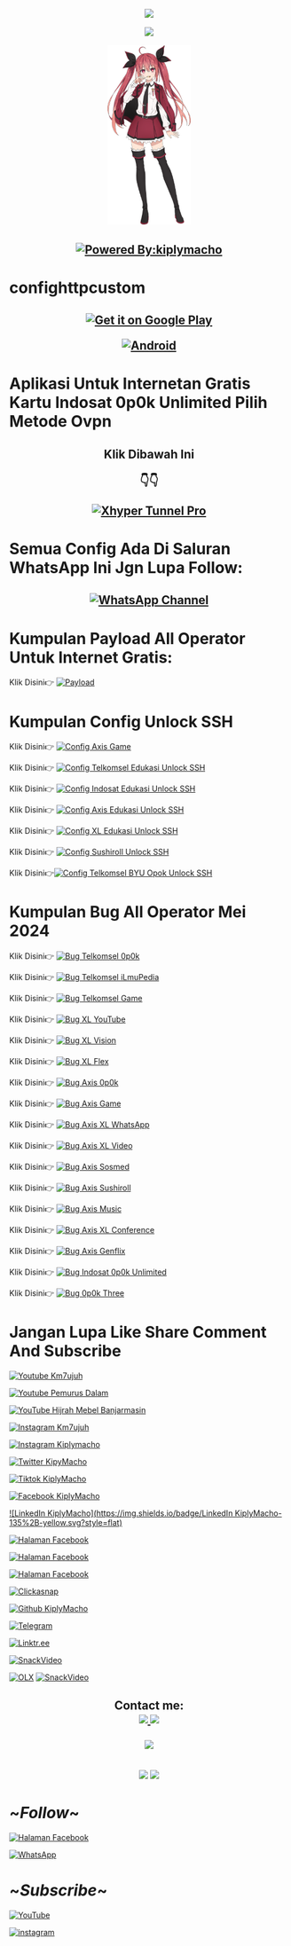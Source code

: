 <p align="center">
<img src="https://readme-typing-svg.herokuapp.com?color=%2336BCF7&center=true&vCenter=true&lines=Channel+YouTube+@km7ujuh" />
</p>

<p align="center">
<img src="https://readme-typing-svg.herokuapp.com?color=%2336BCF7&center=true&vCenter=true&lines=K+I+P+L+Y+M+A+C+H+O" />
</p>

<p align='center'><a href="https://api.daily.dev/get?r=fisabiliyusri"><img src="https://raw.githubusercontent.com/fisabiliyusri/.github/main/kotori2.png?r=82s" width="150" alt="Hayuk"/></a></p>

<h2 align="center">
 
[![Powered By:kiplymacho](https://img.shields.io/badge/PoweredBy:kiplymacho-7%2B-blue.svg?style=flat)](http://linktr.ee/kiplymacho)

# confighttpcustom
<h2 align="center">

<a href="https://play.google.com/store/apps/details?id=xyz.easypro.httpcustom">
<img alt="Get it on Google Play" src="https://play.google.com/intl/en_us/badges/images/generic/en_badge_web_generic.png" width="165" height="64" />
</a>

[![Android](https://img.shields.io/badge/Android-14-yellow.svg?style=flat)](https://developer.android.com/about/versions/14?hl=id)

# Aplikasi Untuk Internetan Gratis Kartu Indosat 0p0k Unlimited Pilih Metode Ovpn

<h2 align="center">

Klik Dibawah Ini

👇👇
 
[![Xhyper Tunnel Pro](https://img.shields.io/badge/XhyperTunnelPro-100-yellow.svg?style=flat)](https://sfile.mobi/7SMATlKVVem)
 
# Semua Config Ada Di Saluran WhatsApp Ini Jgn Lupa Follow:
<h2 align="center">
 
[![WhatsApp Channel](https://img.shields.io/badge/WhatsAppChannel-400%2B-yellow.svg?style=flat)](https://whatsapp.com/channel/0029VaaFkqtGU3BSf6gTnj2s)

# Kumpulan Payload All Operator Untuk Internet Gratis:
Klik Disini👉
[![Payload](https://img.shields.io/badge/Payload-7%2B-yellow.svg?style=flat)](https://sfile.mobi/80aBinxFscu)

# Kumpulan Config Unlock SSH

Klik Disini👉
[![Config Axis Game](https://img.shields.io/badge/ConfigAxisGame-7%2B-blue.svg?style=flat)](https://youtu.be/9TITdO2-UfU)

Klik Disini👉
[![Config Telkomsel Edukasi Unlock SSH](https://img.shields.io/badge/ConfigTelkomselEdukasiUnlockSSH-9%2B-blue.svg?style=flat)](https://youtu.be/OQJfKepO4hU)

Klik Disini👉
[![Config Indosat Edukasi Unlock SSH](https://img.shields.io/badge/ConfigIndosatEdukasiUnlockSSH-11%2B-blue.svg?style=flat)](https://youtu.be/HBC9i9z75QA)

Klik Disini👉
[![Config Axis Edukasi Unlock SSH](https://img.shields.io/badge/ConfigAxisEdukasiUnlockSSH-17%2B-blue.svg?style=flat)](https://youtu.be/d6chn5vTzZE)

Klik Disini👉
[![Config XL Edukasi Unlock SSH](https://img.shields.io/badge/ConfigXLEdukasiUnlockSSH-33%2B-blue.svg?style=flat)](https://youtu.be/ljJVO5bPtYg)

Klik Disini👉
[![Config Sushiroll Unlock SSH](https://img.shields.io/badge/ConfigSushirollUnlockSSH-15%2B-blue.svg?style=flat)](https://youtu.be/R-rBfhBbm1M)

Klik Disini👉[![Config Telkomsel BYU Opok Unlock SSH](https://img.shields.io/badge/ConfigTelkomselByuOpokUnlockSSH-9%2B-blue.svg?style=flat)](https://youtu.be/u8Y9cLIhTLs)

# Kumpulan Bug All Operator Mei 2024

Klik Disini👉
[![Bug Telkomsel 0p0k](https://img.shields.io/badge/BugTelkomsel0p0k-11%2B-yellow.svg?style=flat)](https://sfile.mobi/bsoBOcDQqs7)

Klik Disini👉
[![Bug Telkomsel iLmuPedia](https://img.shields.io/badge/BugTelkomseliLmuOedia-13%2B-yellow.svg?style=flat)](https://sfile.mobi/1zgwntqWziZ)

Klik Disini👉
[![Bug Telkomsel Game](https://img.shields.io/badge/BugTelkomselGame-17%2B-yellow.svg?style=flat)](https://sfile.mobi/aK4BrQxzTaX)

Klik Disini👉
[![Bug XL YouTube](https://img.shields.io/badge/BugXLYouTube-15%2B-yellow.svg?style=flat)](https://sfile.mobi/5CqyCF0fXqN)

Klik Disini👉
[![Bug XL Vision](https://img.shields.io/badge/BugXLVision-5%2B-yellow.svg?style=flat)](https://sfile.mobi/4MIyahZ5Uc9)

Klik Disini👉
[![Bug XL Flex](https://img.shields.io/badge/BugXLFlex-3%2B-yellow.svg?style=flat)](https://sfile.mobi/6zwz9Ox0EEE)

Klik Disini👉
[![Bug Axis 0p0k](https://img.shields.io/badge/BugAxis0p0k-5%2B-yellow.svg?style=flat)](https://sfile.mobi/9UmB4A4oiQD)

Klik Disini👉
[![Bug Axis Game](https://img.shields.io/badge/BugAxisGame-17%2B-yellow.svg?style=flat)](https://sfile.mobi/87yA4aWGEoD)

Klik Disini👉
[![Bug Axis XL WhatsApp](https://img.shields.io/badge/BugAxisXLWhatsApp-3%2B-yellow.svg?style=flat)](https://sfile.mobi/3tsxrXpcWsI)

Klik Disini👉
[![Bug Axis XL Video](https://img.shields.io/badge/BugAxisXLVideo-2%2B-yellow.svg?style=flat)](https://sfile.mobi/9FAASyeBgII)

Klik Disini👉
[![Bug Axis Sosmed](https://img.shields.io/badge/BugAxisSosmed-1%2B-yellow.svg?style=flat)](https://sfile.mobi/2oYwS8lXnqh)

Klik Disini👉
[![Bug Axis Sushiroll](https://img.shields.io/badge/BugAxisSushiroll-7%2B-yellow.svg?style=flat)](https://sfile.mobi/734zt7u8daF)

Klik Disini👉
[![Bug Axis Music](https://img.shields.io/badge/BugAxisMusic-3%2B-yellow.svg?style=flat)](https://sfile.mobi/aCGBqAl8S4r)

Klik Disini👉
[![Bug Axis XL Conference](https://img.shields.io/badge/BugAxisXLConference-1%2B-yellow.svg?style=flat)](https://sfile.mobi/7hQzAKqYHCw)

Klik Disini👉
[![Bug Axis Genflix](https://img.shields.io/badge/BugAxisGenflix-4%2B-yellow.svg?style=flat)](https://sfile.mobi/8tIAfSK5R6g)

Klik Disini👉
[![Bug Indosat 0p0k Unlimited](https://img.shields.io/badge/BugIndosat0p0kUnlimited-8%2B-yellow.svg?style=flat)](https://sfile.mobi/4qym6uHsreO)

Klik Disini👉
[![Bug 0p0k Three](https://img.shields.io/badge/Bug0p0kThree-3%2B-yellow.svg?style=flat)](https://sfile.mobi/7pezDASeycJ)

# Jangan Lupa Like Share Comment And Subscribe

[![Youtube Km7ujuh](https://img.shields.io/badge/YouTubeKm7ujuh-200%2B-yellow.svg?style=flat)](https://www.youtube.com/@km7ujuh)


[![Youtube Pemurus Dalam](https://img.shields.io/badge/YouTubePemurusDalam-7%2B-yellow.svg?style=flat)](https://www.youtube.com/@pemurusdalam)

[![YouTube Hijrah Mebel Banjarmasin](https://img.shields.io/badge/YouTubeHijrahMebelBanjarmasin-6%2B-yellow.svg?style=flat)](https://www.youtube.com/@hijrahmebelbanjarmasin)

[![Instagram Km7ujuh](https://img.shields.io/badge/InstagramKm7ujuh-65%2B-yellow.svg?style=flat)](https://www.instagram.com/km7ujuh)

[![Instagram Kiplymacho](https://img.shields.io/badge/InstagramKiplymacho-2K%2B-yellow.svg?style=flat)](https://www.instagram.com/kiplymacho)

[![Twitter KipyMacho](https://img.shields.io/badge/TwitterKiplyMacho-350%2B-yellow.svg?style=flat)](https://www.twitter.com/kiplymacho)
  
[![Tiktok KiplyMacho](https://img.shields.io/badge/TiktokKiplyMacho-80%2B-yellow.svg?style=flat)](https://www.tiktok.com/@kiplymacho)

[![Facebook KiplyMacho](https://img.shields.io/badge/FacebookKiplyMacho-199%2B-yellow.svg?style=flat)](https://www.facebook.com/kiplymachobanjar)

[![LinkedIn KiplyMacho](https://img.shields.io/badge/LinkedIn KiplyMacho-135%2B-yellow.svg?style=flat)](https://www.linkedin.com/in/kiplymacho)

[![Halaman Facebook](https://img.shields.io/badge/HalamanFacebook-7K%2B-yellow.svg?style=flat)](https://www.facebook.com/httpcustomkiplymacho)
  
[![Halaman Facebook](https://img.shields.io/badge/HalamanFacebook-111%2B-yellow.svg?style=flat)](https://www.facebook.com/profile.php?id=100063772334951)

[![Halaman Facebook](https://img.shields.io/badge/HalamanFacebook-99%2B-yellow.svg?style=flat)](https://www.facebook.com/profile.php?id=100088881661437)
  
[![Clickasnap](https://img.shields.io/badge/Clickasnap-9%2B-yellow.svg?style=flat)](https://www.clickasnap.com/kiplymacho)
  
[![Github KiplyMacho](https://img.shields.io/badge/GithubKiplyMacho-7%2B-yellow.svg?style=flat)](https://github.com/kiplymacho)

[![Telegram](https://img.shields.io/badge/Telegram-77%2B-yellow.svg?style=flat)](http://t.me/kiplymacho)
  
[![Linktr.ee](https://img.shields.io/badge/Linktr.ee-999%2B-yellow.svg?style=flat)](https://linktr.ee/kiplymacho)
  
[![SnackVideo](https://img.shields.io/badge/SnackVideo-800%2B-yellow.svg?style=flat)](https://sck.io/f/Djdro91o)

[![OLX](https://img.shields.io/badge/OLX-7%2B-yellow.svg?style=flat)](https://www.olx.co.id/profile/116782022)
  [![SnackVideo](https://img.shields.io/badge/SnackVideo-800%2B-yellow.svg?style=flat)](https://www.snackvideo.com/@ananggonjeng2023)

</p>
<div height='45' align="center">
<h2>Contact me: <br>
<a href="https://github.com/kiplymacho"> <img src="https://cdn.jsdelivr.net/npm/simple-icons@3.0.1/icons/github.svg" height='50'> </a>
<a href="https://facebook.com/kiplymachobanjar"> <img src="https://cdn.jsdelivr.net/npm/simple-icons@3.0.1/icons/facebook.svg" height='50'> </a>

<a href="https://paypal.me/kiplymacho"> <img src="https://cdn.trakteer.id/images/embed/trbtn-red-6.png" height='50'> </a>
</h2>
</div>
<h2 align="center">
<img height=150 src="https://github-readme-stats.vercel.app/api/top-langs/?username=kiplymacho&layout=compact&theme=dark">
<img height=150 src="https://github-readme-stats.vercel.app/api?username=kiplymacho&count_private=true&show_icons=true&theme=dark">
<h2 align="center">

# ~_Follow_~

[![Halaman Facebook](https://img.shields.io/badge/HalamanFacebook-200%2B-yellow.svg?style=flat)](https://www.facebook.com/httpcustomkiplymacho/)

[![WhatsApp](https://img.shields.io/badge/WhatsApp-400%2B-yellow.svg?style=flat)](https://wa.me/6285751032225)

# ~_Subscribe_~

[![YouTube](https://img.shields.io/badge/YouTube-200%2B-yellow.svg?style=flat)](https://www.youtube.com/@km7ujuh)

[![instagram](https://img.shields.io/badge/Instagram-2K%2B-yellow.svg?style=flat)](https://instagram.com/kiplymacho)
